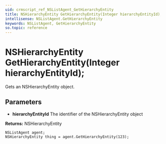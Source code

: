 ```yaml
---
uid: crmscript_ref_NSListAgent_GetHierarchyEntity
title: NSHierarchyEntity GetHierarchyEntity(Integer hierarchyEntityId);
intellisense: NSListAgent.GetHierarchyEntity
keywords: NSListAgent, GetHierarchyEntity
so.topic: reference
---
```


# NSHierarchyEntity GetHierarchyEntity(Integer hierarchyEntityId);

Gets an NSHierarchyEntity object.

## Parameters

* **hierarchyEntityId** The identifier of the NSHierarchyEntity object

**Returns:** NSHierarchyEntity

```crmscript
NSListAgent agent;
NSHierarchyEntity thing = agent.GetHierarchyEntity(123);
```

